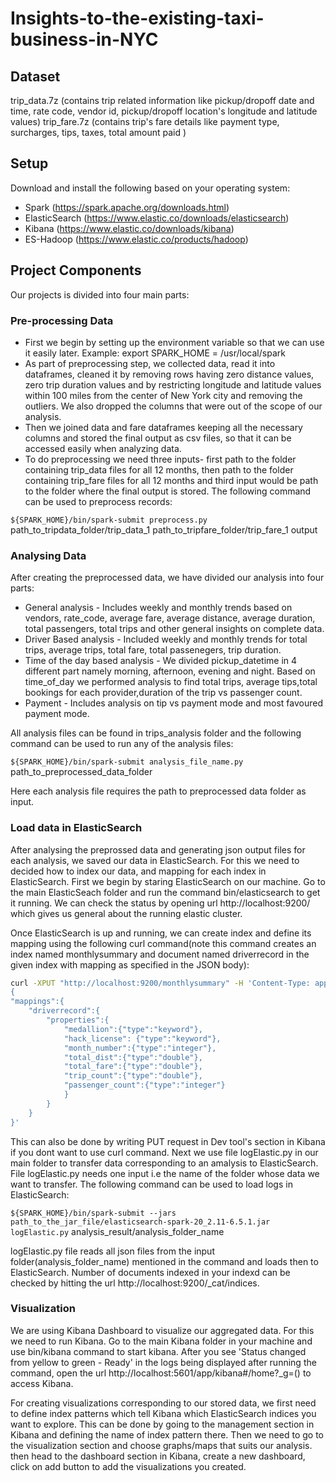 # Insights-to-the-existing-taxi-business-in-NYC

## Dataset
trip_data.7z (contains trip related information like pickup/dropoff date and time, rate code, vendor id, pickup/dropoff location's longitude and latitude values) 
trip_fare.7z (contains trip's fare details like payment type, surcharges, tips, taxes, total amount paid )
  
## Setup
Download and install the following based on your operating system:
- Spark (https://spark.apache.org/downloads.html)
- ElasticSearch (https://www.elastic.co/downloads/elasticsearch) 
- Kibana (https://www.elastic.co/downloads/kibana)
- ES-Hadoop (https://www.elastic.co/products/hadoop)


## Project Components
Our projects is divided into four main parts:
### Pre-processing Data 
- First we begin by setting up the environment variable so that we can use it easily later. Example:
export SPARK_HOME = /usr/local/spark
- As part of preprocessing step, we collected data, read it into dataframes, cleaned it by removing rows having zero distance values, zero trip duration values and by restricting longitude and latitude values within 100 miles from the center of New York city and removing the outliers. We also dropped the columns that were out of the scope of our analysis.
- Then we joined data and fare dataframes keeping all the necessary columns and stored the final output as csv files, so that it can be accessed easily when analyzing data.
- To do preprocessing we need three inputs- first path to the folder containing trip_data files for all 12 months, then path to the folder containing trip_fare files for all 12 months and third input would be path to the folder where the final output is stored. The following command can be used to preprocess records:

`${SPARK_HOME}/bin/spark-submit preprocess.py` path_to_tripdata_folder/trip_data_1 path_to_tripfare_folder/trip_fare_1 output

### Analysing Data
After creating the preprocessed data, we have divided our analysis into four parts:
- General analysis - Includes weekly and monthly trends based on vendors, rate_code, average fare, average distance, average duration, total passengers, total trips and other general insights on complete data.
- Driver Based analysis - Included weekly and monthly trends for total trips, average trips, total fare, total passenegers, trip duration.
- Time of the day based analysis - We divided pickup_datetime in 4 different part namely morning, afternoon, evening and night. Based on time_of_day we performed analysis to find total trips, average tips,total bookings for each provider,duration of the trip vs passenger count.
- Payment  - Includes analysis on tip vs payment mode and most favoured payment mode.
 
All analysis files can be found in trips_analysis folder and the following command can be used to run any of the analysis files:

`${SPARK_HOME}/bin/spark-submit analysis_file_name.py` path_to_preprocessed_data_folder
 
Here each analysis file requires the path to preprocessed data folder as input.


### Load data in ElasticSearch
After analysing the preprossed data and generating json output files for each analysis, we saved our data in ElasticSearch. For this we need to decided how to index our data, and mapping for each index in ElasticSearch. First we begin by staring ElasticSearch on our machine. Go to the main ElasticSeach folder and run the command bin/elasticsearch to get it running. We can check the status by opening url http://localhost:9200/  which gives us general about the running elastic cluster.

Once ElasticSearch is up and running, we can create index and define its mapping using the following curl command(note this command creates an index named monthlysummary and document named driverrecord in the given index with mapping as specified in the JSON body):

```sh
curl -XPUT "http://localhost:9200/monthlysummary" -H 'Content-Type: application/json' -d'
{
"mappings":{
    "driverrecord":{
        "properties":{
            "medallion":{"type":"keyword"},
            "hack_license": {"type":"keyword"},
            "month_number":{"type":"integer"},
            "total_dist":{"type":"double"},
            "total_fare":{"type":"double"},
            "trip_count":{"type":"double"},
            "passenger_count":{"type":"integer"}
            }
        }
    }
}'
```

This can also be done by writing PUT request in Dev tool's section in Kibana if you dont want to use curl command. Next we use file logElastic.py in our main folder to transfer data corresponding to an amalysis to ElasticSearch. File logElastic.py needs one input i.e the name of the folder whose data we want to transfer. The following command can be used to load logs in ElasticSearch:

`${SPARK_HOME}/bin/spark-submit --jars path_to_the_jar_file/elasticsearch-spark-20_2.11-6.5.1.jar logElastic.py` analysis_result/analysis_folder_name

logElastic.py file reads all json files from the input folder(analysis_folder_name) mentioned in the command and loads then to ElasticSearch. Number of documents indexed in your indexd can be checked by hitting the url http://localhost:9200/_cat/indices.

### Visualization
We are using Kibana Dashboard to visualize our aggregated data.
For this we need to run Kibana. Go to the main Kibana folder in your machine and use bin/kibana command to start kibana. After you see 'Status changed from yellow to green - Ready' in the logs being displayed after running the command, open the url http://localhost:5601/app/kibana#/home?_g=() to access Kibana.

For creating visualizations corresponding to our stored data, we first need to define index patterns which tell Kibana which ElasticSearch indices you want to explore. This can be done by going to the management section in Kibana and defining the name of index pattern there. Then we need to go to the visualization section and choose graphs/maps that suits our analysis. 
then head to the dashboard section in Kibana, create a new dashboard, click on add button to add the visualizations you created.
